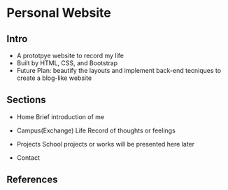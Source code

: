 # Personal Website

## Intro

   * A prototpye website to record my life
   * Built by HTML, CSS, and Bootstrap
   * Future Plan: beautify the layouts and implement back-end tecniques to create a blog-like website

## Sections

   * Home
      Brief introduction of me

   * Campus(Exchange) Life
      Record of thoughts or feelings
   
   * Projects
      School projects or works will be presented here later
   
   * Contact

## References

